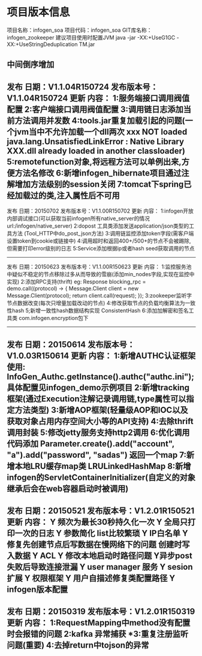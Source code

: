 # 项目版本信息
项目名称：infogen_soa
项目代码：infogen_soa
GIT库名称：infogen_zookeeper
建议项目使用时配置JVM java -jar -XX:+UseG1GC  -XX:+UseStringDeduplication TM.jar

中间倒序增加
--------------------------------------------------------
发布  日期：V1.1.04R150724
发布版本号：V1.1.04R150724
更新  内容：
1:服务端接口调用阀值配置
2:客户端接口调用阀值配置
3:调用链日志添加当前方法调用并发数
4:tools.jar重复加载引起的问题(一个jvm当中不允许加载一个dll两次 xxx NOT loaded java.lang.UnsatisfiedLinkError : Native Library XXX.dll already loaded in another classloader)
5:remotefunction对象,将远程方法可以单例出来,方便方法名修改
6:新增infogen_hibernate项目通过注解增加方法级别的session关闭
7:tomcat下spring已经加载过的类,注入属性后不可用
--------------------------------------------------------
发布  日期：20150702
发布版本号：V1.1.00R150702
更新  内容：
1:infogen开放内部调试接口(可以获取当前infogen所有native_server的情况  url:/infogen/native_server)
2:dopost 工具类添加发送application/json类型的工具方法 (Tool_HTTP中do_post_json方法)
3:调用链监控添加token字段(需客户端设置token到cookie或链接中)
4:调用超时和返回400+/500+的节点不会被踢除,但需要打印error级别的日志
5:Service添加根据ip或者hash seed获取调用的节点

--------------------------------------------------------
发布  日期：20150623
发布版本号：V1.1.00R150623
更新  内容：
1:监控服务池中疑似不稳定的节点移除过多从而导致的雪崩(添加min_nodes字段,实现在监控中实现)
2:添加RPC支持(thrift) 
eg:
Response blocking_rpc = demo.call((protocol) -> {
					Message.Client client = new Message.Client(protocol);
					return client.call(request);
				});
3:zookeeper监听字节点数据改变(每次只增量加载改动的节点)
4:修改获取节点的负载均衡算法为一致性hash
5;新增一致性hash数据结构实现  ConsistentHash
6:添加加解密和签名工具类 com.infogen.encryption包下

--------------------------------------------------------
发布  日期：20150614
发布版本号：V1.0.03R150614
更新  内容：
1:新增AUTHC认证框架使用: InfoGen_Authc.getInstance().authc("authc.ini"); 具体配置见infogen_demo示例项目
2:新增tracking框架(通过Execution注解记录调用链,type属性可以指定方法类型)
3:新增AOP框架(轻量级AOP和IOC以及获取对象占用内存空间大小等的API支持)
4:去除thrift调用封装
5:修改jetty服务支持http2调用
6:优化调用代码添加 Parameter.create().add("account", "a").add("password", "sadas") 返回一个map
7:新增本地LRU缓存map类  LRULinkedHashMap
8:新增infogen的ServletContainerInitializer(自定义的对象继承后会在web容器启动时被调用)
--------------------------------------------------------
发布  日期：20150521
发布版本号：V1.2.01R150521
更新  内容：
Y  频次为最长30秒持久化一次
Y  全局只打印一次的日志
Y  参数简化  list<KV>比较繁琐
Y  IP白名单
Y  修复先创建节点后写数据在慢网络下的问题 创建时写入数据
Y  ACL
Y  修改本地启动时路径问题
Y异步post失败后导致连接泄漏
Y user manager 服务
Y sesion扩展
Y 权限框架
Y 用户自描述修复类配置路径
Y infogen版本配置
--------------------------------------------------------
发布  日期：20150319
发布版本号：V1.2.01R150319
更新  内容：
1:RequestMapping中method没有配置时会报错的问题
2:kafka 异常捕获
*3:重复注册监听问题(重要)
4:去掉return中tojson的异常
--------------------------------------------------------

